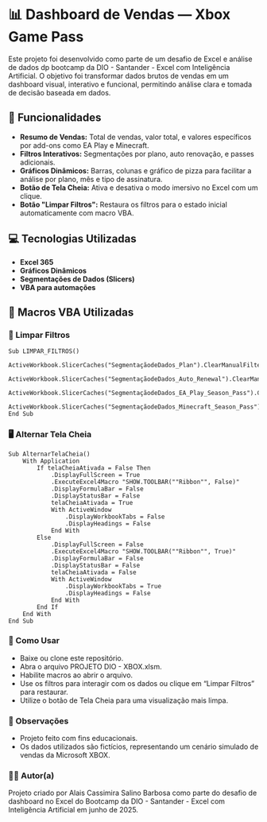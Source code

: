 # 📊 Dashboard de Vendas — Xbox Game Pass

Este projeto foi desenvolvido como parte de um desafio de Excel e análise de dados dp bootcamp da DIO - Santander - Excel com Inteligência Artificial. O objetivo foi transformar dados brutos de vendas em um dashboard visual, interativo e funcional, permitindo análise clara e tomada de decisão baseada em dados.

## 🧩 Funcionalidades

- **Resumo de Vendas:** Total de vendas, valor total, e valores específicos por add-ons como EA Play e Minecraft.
- **Filtros Interativos:** Segmentações por plano, auto renovação, e passes adicionais.
- **Gráficos Dinâmicos:** Barras, colunas e gráfico de pizza para facilitar a análise por plano, mês e tipo de assinatura.
- **Botão de Tela Cheia:** Ativa e desativa o modo imersivo no Excel com um clique.
- **Botão "Limpar Filtros":** Restaura os filtros para o estado inicial automaticamente com macro VBA.

## 💻 Tecnologias Utilizadas

- **Excel 365**
- **Gráficos Dinâmicos**
- **Segmentações de Dados (Slicers)**
- **VBA para automações**

## 🔧 Macros VBA Utilizadas

### 🧼 Limpar Filtros

```vba
Sub LIMPAR_FILTROS()
    ActiveWorkbook.SlicerCaches("SegmentaçãodeDados_Plan").ClearManualFilter
    ActiveWorkbook.SlicerCaches("SegmentaçãodeDados_Auto_Renewal").ClearManualFilter
    ActiveWorkbook.SlicerCaches("SegmentaçãodeDados_EA_Play_Season_Pass").ClearManualFilter
    ActiveWorkbook.SlicerCaches("SegmentaçãodeDados_Minecraft_Season_Pass").ClearManualFilter
End Sub
```
### 🖥️ Alternar Tela Cheia

```vba
Sub AlternarTelaCheia()
    With Application
        If telaCheiaAtivada = False Then
            .DisplayFullScreen = True
            .ExecuteExcel4Macro "SHOW.TOOLBAR(""Ribbon"", False)"
            .DisplayFormulaBar = False
            .DisplayStatusBar = False
            telaCheiaAtivada = True
            With ActiveWindow
                .DisplayWorkbookTabs = False
                .DisplayHeadings = False
            End With
        Else
            .DisplayFullScreen = False
            .ExecuteExcel4Macro "SHOW.TOOLBAR(""Ribbon"", True)"
            .DisplayFormulaBar = False
            .DisplayStatusBar = False
            telaCheiaAtivada = False
            With ActiveWindow
                .DisplayWorkbookTabs = True
                .DisplayHeadings = False
            End With
        End If
    End With
End Sub
```

### 📁 Como Usar
- Baixe ou clone este repositório.
- Abra o arquivo PROJETO DIO - XBOX.xlsm.
- Habilite macros ao abrir o arquivo.
- Use os filtros para interagir com os dados ou clique em “Limpar Filtros” para restaurar.
- Utilize o botão de Tela Cheia para uma visualização mais limpa.

### 📌 Observações
- Projeto feito com fins educacionais.
- Os dados utilizados são fictícios, representando um cenário simulado de vendas da Microsoft XBOX.

### 👩‍💻 Autor(a)
Projeto criado por Alais Cassimira Salino Barbosa como parte do desafio de dashboard no Excel do Bootcamp da DIO - Santander - Excel com Inteligência Artificial em junho de 2025.
